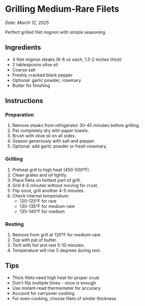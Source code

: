 # Grilling Medium-Rare Filets

*Date: March 12, 2025*

Perfect grilled filet mignon with simple seasoning.

## Ingredients
- 4 filet mignon steaks (6-8 oz each, 1.5-2 inches thick)
- 2 tablespoons olive oil
- Coarse salt
- Freshly cracked black pepper
- Optional: garlic powder, rosemary
- Butter for finishing

## Instructions

### Preparation
1. Remove steaks from refrigerator 30-45 minutes before grilling.
2. Pat completely dry with paper towels.
3. Brush with olive oil on all sides.
4. Season generously with salt and pepper.
5. Optional: add garlic powder or fresh rosemary.

### Grilling
1. Preheat grill to high heat (450-500°F).
2. Clean grates and oil lightly.
3. Place filets on hottest part of grill.
4. Grill 4-5 minutes without moving for crust.
5. Flip once, grill another 4-5 minutes.
6. Check internal temperature:
   - 120-125°F for rare
   - 130-135°F for medium-rare
   - 135-140°F for medium

### Resting
1. Remove from grill at 130°F for medium-rare.
2. Top with pat of butter.
3. Tent with foil and rest 5-10 minutes.
4. Temperature will rise 5 degrees during rest.

## Tips
- Thick filets need high heat for proper crust
- Don't flip multiple times - once is enough
- Use instant-read thermometer for accuracy
- Account for carryover cooking
- For even cooking, choose filets of similar thickness